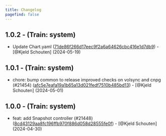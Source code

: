 ```yaml
---
title: Changelog
pagefind: false
---
```


## 1.0.2 - (Train: system)

- Update Chart.yaml ([71de86f266d17eec9f2a6a64626cbc416e1d7db9](https://github.com/truecharts/charts/commit/71de86f266d17eec9f2a6a64626cbc416e1d7db9)) - [@Kjeld Schouten] (2024-05-19)

## 1.0.1 - (Train: system)

- chore: bump common to release improved checks on volsync and cnpg (#21454) ([afc5e7eafa19a1b65a13d021fedf7510b485bd13](https://github.com/truecharts/charts/commit/afc5e7eafa19a1b65a13d021fedf7510b485bd13)) - [@Kjeld Schouten] (2024-05-01)

## 1.0.0 - (Train: system)

- feat: add Snapshot controller (#21448) ([8cd43129aa8fc196ffb970f886d058d28555fe0f](https://github.com/truecharts/charts/commit/8cd43129aa8fc196ffb970f886d058d28555fe0f)) - [@Kjeld Schouten] (2024-04-30)
